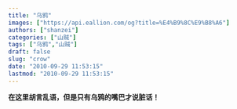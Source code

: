 ```yaml
---
title: "乌鸦"
images: ["https://api.eallion.com/og?title=%E4%B9%8C%E9%B8%A6"]
authors: ["shanzei"]
categories: ["山贼"]
tags: ["乌鸦","山贼"]
draft: false
slug: "crow"
date: "2010-09-29 11:53:15"
lastmod: "2010-09-29 11:53:15"
---
```


<strong > 在这里胡言乱语，但是只有乌鸦的嘴巴才说脏话！</strong>
